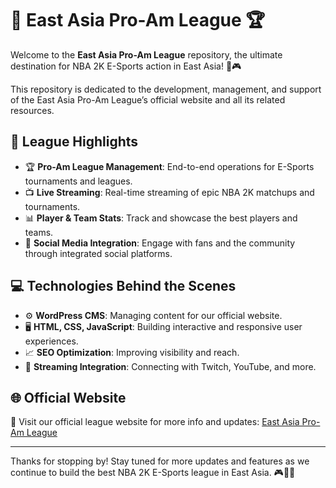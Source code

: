 # 🏀 East Asia Pro-Am League 🏆

Welcome to the **East Asia Pro-Am League** repository, the ultimate destination for NBA 2K E-Sports action in East Asia! 🚀🎮

This repository is dedicated to the development, management, and support of the East Asia Pro-Am League’s official website and all its related resources.

## 🏅 League Highlights
- 🏆 **Pro-Am League Management**: End-to-end operations for E-Sports tournaments and leagues.
- 📺 **Live Streaming**: Real-time streaming of epic NBA 2K matchups and tournaments.
- 📊 **Player & Team Stats**: Track and showcase the best players and teams.
- 🤝 **Social Media Integration**: Engage with fans and the community through integrated social platforms.

## 💻 Technologies Behind the Scenes
- ⚙️ **WordPress CMS**: Managing content for our official website.
- 🖥️ **HTML, CSS, JavaScript**: Building interactive and responsive user experiences.
- 📈 **SEO Optimization**: Improving visibility and reach.
- 📡 **Streaming Integration**: Connecting with Twitch, YouTube, and more.

## 🌐 Official Website
🏀 Visit our official league website for more info and updates: [East Asia Pro-Am League](https://eapl-league.com/)

---

Thanks for stopping by! Stay tuned for more updates and features as we continue to build the best NBA 2K E-Sports league in East Asia. 🎮🏀🔥
